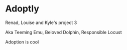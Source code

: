 # Adoptly

Renad, Louise and Kyle's project 3

Aka Teeming Emu, Beloved Dolphin, Responsible Locust

Adoption is cool
